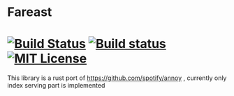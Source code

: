 # Fareast

[![Build Status](https://img.shields.io/travis/ng8eke/fareast.svg)](https://travis-ci.org/ng8eke/fareast)
[![Build status](https://img.shields.io/appveyor/ci/ng8eke/fareast.svg)](https://ci.appveyor.com/project/ng8eke/fareast)
[![MIT License](https://img.shields.io/github/license/ng8eke/fareast.svg)](https://github.com/ng8eke/fareast/blob/master/LICENSE)
========

This library is a rust port of https://github.com/spotify/annoy , currently only index serving part is implemented
